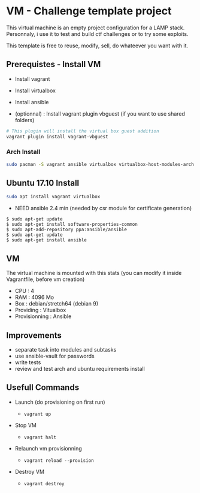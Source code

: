 # VM - Challenge template project

This virtual machine is an empty project configuration for a LAMP stack.
Personnaly, i use it to test and build ctf challenges or to try some exploits.

This template is free to reuse, modify, sell, do whateever you want with it.

## Prerequistes - Install VM
 - Install vagrant
 - Install virtualbox
 - Install ansible

 - (optionnal) : Install vagrant plugin vbguest (if you want to use shared folders)

```bash
# This plugin will install the virtual box guest addition 
vagrant plugin install vagrant-vbguest
```
    
### Arch Install
```bash
sudo pacman -S vagrant ansible virtualbox virtualbox-host-modules-arch python-openssl
```

## Ubuntu 17.10 Install
```bash
sudo apt install vagrant virtualbox
```

* NEED ansible 2.4 min (needed by csr module for certificate generation)
```
$ sudo apt-get update
$ sudo apt-get install software-properties-common
$ sudo apt-add-repository ppa:ansible/ansible
$ sudo apt-get update
$ sudo apt-get install ansible
```

## VM
The virtual machine is mounted with this stats (you can modify it inside Vagrantfile, before vm creation)
- CPU : 4
- RAM : 4096 Mo
- Box : debian/stretch64 (debian 9)
- Providing : Vitualbox
- Provisionning : Ansible

## Improvements
  - separate task into modules and subtasks
  - use ansible-vault for passwords
  - write tests
  - review and test arch and ubuntu requirements install

## Usefull Commands

- Launch (do provisioning on first run)
  - `vagrant up`

- Stop VM
  - `vagrant halt`

- Relaunch vm provisionning
  - `vagrant reload --provision`

- Destroy VM
  - `vagrant destroy`
